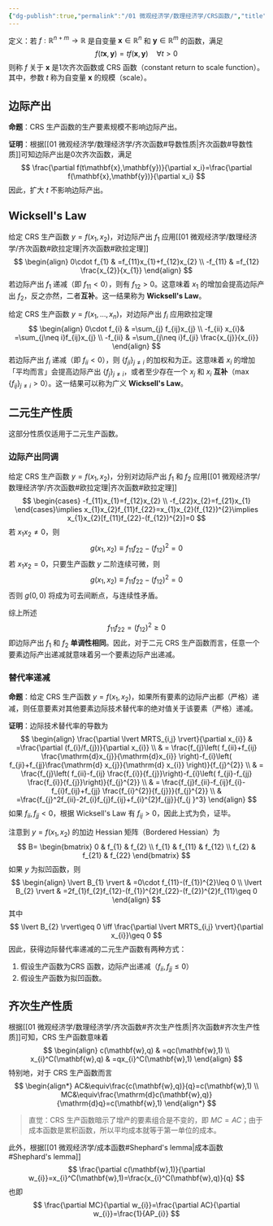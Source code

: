 ```yaml
---
{"dg-publish":true,"permalink":"/01 微观经济学/数理经济学/CRS函数/","title":"CRS","tags":["数理经济学"],"created":"2024-07-22T12:06:32.000+08:00","updated":"2024-07-22T12:06:32.000+08:00"}
---
```


定义：若 $f:\mathbb{R}^{n+m}\to\mathbb{R}$ 是自变量 $\mathbf{x}\in \mathbb{R}^n$ 和 $\mathbf{y}\in\mathbb{R}^m$ 的函数，满足
$$
f(t\mathbf{x},\mathbf{y})=tf(\mathbf{x},\mathbf{y})\quad \forall t>0
$$
则称 $f$ 关于 $\mathbf{x}$ 是$1$次齐次函数或 CRS 函数（constant return to scale function）。其中，参数 $t$ 称为自变量 $\mathbf{x}$ 的规模（scale）。

## 边际产出

**命题**：CRS 生产函数的生产要素规模不影响边际产出。

**证明**：根据[[01 微观经济学/数理经济学/齐次函数#导数性质\|齐次函数#导数性质]]可知边际产出是$0$次齐次函数，满足
$$
\frac{\partial f(t\mathbf{x},\mathbf{y})}{\partial x_i}=\frac{\partial f(\mathbf{x},\mathbf{y})}{\partial x_i}
$$
因此，扩大 $t$ 不影响边际产出。

## Wicksell's Law

给定 CRS 生产函数 $y=f(x_{1},x_{2})$，对边际产出 $f_{1}$ 应用[[01 微观经济学/数理经济学/齐次函数#欧拉定理\|齐次函数#欧拉定理]]
$$
\begin{align}
0\cdot f_{1} & =f_{11}x_{1}+f_{12}x_{2} \\
-f_{11} & =f_{12} \frac{x_{2}}{x_{1}}
\end{align}
$$
若边际产出 $f_{1}$ 递减（即 $f_{11}<0$），则有 $f_{12}>0$。这意味着 $x_{1}$ 的增加会提高边际产出 $f_{2}$，反之亦然，二者**互补**。这一结果称为 **Wicksell's Law**。

给定 CRS 生产函数 $y=f(x_{1},\dots,x_{n})$，对边际产出 $f_{i}$ 应用欧拉定理
$$
\begin{align}
0\cdot f_{i} & =\sum_{j} f_{ij}x_{j} \\
-f_{ii} x_{i}& =\sum_{j\neq i}f_{ij}x_{j} \\
-f_{ii} & =\sum_{j\neq i}f_{ji} \frac{x_{j}}{x_{i}}
\end{align}
$$
若边际产出 $f_{i}$ 递减（即 $f_{ii}<0$），则 $\{ f_{ji} \}_{j\neq i}$ 的加权和为正。这意味着 $x_{i}$ 的增加「平均而言」会提高边际产出 $\{ f_{j} \}_{j\neq i}$，或者至少存在一个 $x_{j}$ 和 $x_{i}$ **互补**（$\max \{ f_{ij} \}_{j\neq i}>0$）。这一结果可以称为广义 **Wicksell's Law**。

## 二元生产性质

这部分性质仅适用于二元生产函数。
### 边际产出同调

给定 CRS 生产函数 $y=f(x_{1},x_{2})$，分别对边际产出 $f_{1}$ 和 $f_{2}$ 应用[[01 微观经济学/数理经济学/齐次函数#欧拉定理\|齐次函数#欧拉定理]]
$$
\begin{cases}
-f_{11}x_{1}=f_{12}x_{2} \\
-f_{22}x_{2}=f_{21}x_{1}
\end{cases}\implies x_{1}x_{2}f_{11}f_{22}=x_{1}x_{2}(f_{12})^{2}\implies  x_{1}x_{2}[f_{11}f_{22}-(f_{12})^{2}]=0
$$
若 $x_{1}x_{2}\neq 0$，则
$$
g(x_{1},x_{2})\equiv f_{11}f_{22}-(f_{12})^{2}=0
$$
若 $x_{1}x_{2}=0$，只要生产函数 $y$ 二阶连续可微，则
$$
g(x_{1},x_{2})\equiv f_{11}f_{22}-(f_{12})^{2}=0
$$
否则 $g(0,0)$ 将成为可去间断点，与连续性矛盾。

综上所述
$$
f_{11}f_{22}=(f_{12})^{2}\geq 0
$$
即边际产出 $f_{1}$ 和 $f_{2}$ **单调性相同**。因此，对于二元 CRS 生产函数而言，任意一个要素边际产出递减就意味着另一个要素边际产出递减。
### 替代率递减

**命题**：给定 CRS 生产函数 $y=f(x_{1},x_{2})$，如果所有要素的边际产出都（严格）递减，则任意要素对其他要素边际技术替代率的绝对值关于该要素（严格）递减。

**证明**：边际技术替代率的导数为
$$
\begin{align}
\frac{\partial \lvert MRTS_{i,j} \rvert}{\partial x_{i}}
 & =\frac{\partial (f_{i}/f_{j})}{\partial x_{i}}  \\
 & = \frac{f_{j}\left( f_{ii}+f_{ij} \frac{\mathrm{d}x_{j}}{\mathrm{d}x_{i}} \right)-f_{i}\left( f_{ji}+f_{jj}\frac{\mathrm{d} x_{j}}{\mathrm{d} x_{i}} \right)}{f_{j}^{2}}   \\
 & = \frac{f_{j}\left( f_{ii}-f_{ij} \frac{f_{i}}{f_{j}}\right)-f_{i}\left( f_{ji}-f_{jj} \frac{f_{i}}{f_{j}}\right)}{f_{j}^{2}}   \\
 & = \frac{f_{j}f_{ii}-f_{ij}f_{i}-f_{i}f_{ij}+f_{jj} \frac{f_{i}^{2}}{f_{j}}}{f_{j}^{2}}   \\
& =\frac{f_{j}^2f_{ii}-2f_{i}f_{j}f_{ij}+f_{i}^{2}f_{jj}}{f_{j }^3}
\end{align}
$$
如果 $f_{ii},f_{jj}<0$，根据 Wicksell's Law 有 $f_{ij}>0$，因此上式为负，证毕。

注意到 $y=f(x_{1},x_{2})$ 的加边 Hessian 矩阵（Bordered Hessian）为
$$
B=
\begin{bmatrix}
0 & f_{1} & f_{2} \\
f_{1} & f_{11} & f_{12} \\
f_{2} & f_{21} & f_{22}
\end{bmatrix}
$$
如果 $y$ 为拟凹函数，则
$$
\begin{align}
\lvert B_{1} \rvert & =0\cdot f_{11}-(f_{1})^{2}\leq 0 \\
\lvert B_{2} \rvert & =2f_{1}f_{2}f_{12}-(f_{1})^{2}f_{22}-(f_{2})^{2}f_{11}\geq 0
\end{align}
$$
其中
$$
\lvert B_{2} \rvert\geq 0 \iff \frac{\partial \lvert MRTS_{i,j} \rvert}{\partial x_{i}}\geq 0
$$
因此，获得边际替代率递减的二元生产函数有两种方式：
1. 假设生产函数为CRS 函数，边际产出递减（$f_{ii},f_{jj}\leq0$）
2. 假设生产函数为拟凹函数。
## 齐次生产性质

根据[[01 微观经济学/数理经济学/齐次函数#齐次生产性质\|齐次函数#齐次生产性质]]可知，CRS 生产函数意味着
$$
\begin{align}
c(\mathbf{w},q)  & =qc(\mathbf{w},1) \\
x_{i}^C(\mathbf{w},q) & =qx_{i}^C(\mathbf{w},1)
\end{align}
$$
特别地，对于 CRS 生产函数而言
$$
\begin{align*}
AC&\equiv\frac{c(\mathbf{w},q)}{q}=c(\mathbf{w},1) \\
MC&\equiv\frac{\mathrm{d}c(\mathbf{w},q)}{\mathrm{d}q}=c(\mathbf{w},1)
\end{align*}
$$
> 直觉：CRS 生产函数暗示了增产的要素组合是不变的，即 $MC=AC$；由于成本函数是累积函数，所以平均成本就等于第一单位的成本。

此外，根据[[01 微观经济学/成本函数#Shephard's lemma\|成本函数#Shephard's lemma]]
$$
\frac{\partial c(\mathbf{w},1)}{\partial w_{i}}=x_{i}^C(\mathbf{w},1)=\frac{x_{i}^C(\mathbf{w},q)}{q}
$$
也即
$$
\frac{\partial MC}{\partial w_{i}}=\frac{\partial AC}{\partial w_{i}}=\frac{1}{AP_{i}}
$$